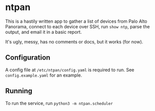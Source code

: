 # ntpan

This is a hastily written app to gather a list of devices from Palo Alto Panorama, connect to each device over SSH, run `show ntp`, parse the output, and email it in a basic report.

It's ugly, messy, has no comments or docs, but it works (for now).

## Configuration

A config file at `/etc/ntpan/config.yaml` is required to run. See `config.example.yaml` for an example.

## Running

To run the service, run `python3 -m ntpan.scheduler`
